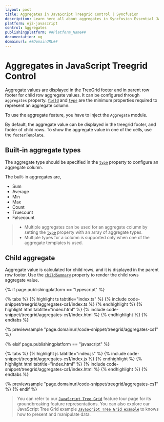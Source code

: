```yaml
---
layout: post
title: Aggregates in JavaScript Treegrid Control | Syncfusion
description: Learn here all about aggregates in Syncfusion Essential JavaScript Treegrid control, its elements and more.
platform: ej2-javascript
control: Aggregates 
publishingplatform: ##Platform_Name##
documentation: ug
domainurl: ##DomainURL##
---
```


# Aggregates in JavaScript Treegrid Control

Aggregate values are displayed in the TreeGrid footer and in parent row footer for child row aggregate values. It can be configured through `aggregates` property.
 [`field`](../../api/treegrid/aggregateColumnModel/#field) and [`type`](../../api/treegrid/aggregateColumnModel/#type) are the minimum properties required to represent an aggregate column.

To use the aggregate feature, you have to inject the `Aggregate` module.

By default, the aggregate value can be displayed in the treegrid footer, and footer of child rows. To show the aggregate value in one of the cells, use the [`footerTemplate`](../../api/treegrid/aggregateColumnModel/#footertemplate).

## Built-in aggregate types

The aggregate type should be specified in the [`type`](../../api/treegrid/aggregateColumnModel/#type) property to configure an aggregate column.

The built-in aggregates are,

* Sum
* Average
* Min
* Max
* Count
* Truecount
* Falsecount

> * Multiple aggregates can be used for an aggregate column by setting the [`type`](../../api/treegrid/aggregateColumnModel/#type) property with an array of aggregate types.
> * Multiple types for a column is supported only when one of the aggregate templates is used.

## Child aggregate

Aggregate value is calculated for child rows, and it is displayed in the parent row footer. Use the [`childSummary`](../../api/treegrid/aggregateRowModel/#showchildsummary) property to render the child rows aggregate value.

{% if page.publishingplatform == "typescript" %}

 {% tabs %}
{% highlight ts tabtitle="index.ts" %}
{% include code-snippet/treegrid/aggregates-cs1/index.ts %}
{% endhighlight %}
{% highlight html tabtitle="index.html" %}
{% include code-snippet/treegrid/aggregates-cs1/index.html %}
{% endhighlight %}
{% endtabs %}
        
{% previewsample "page.domainurl/code-snippet/treegrid/aggregates-cs1" %}

{% elsif page.publishingplatform == "javascript" %}

{% tabs %}
{% highlight js tabtitle="index.js" %}
{% include code-snippet/treegrid/aggregates-cs1/index.js %}
{% endhighlight %}
{% highlight html tabtitle="index.html" %}
{% include code-snippet/treegrid/aggregates-cs1/index.html %}
{% endhighlight %}
{% endtabs %}

{% previewsample "page.domainurl/code-snippet/treegrid/aggregates-cs1" %}
{% endif %}

> You can refer to our [`JavaScript Tree Grid`](https://www.syncfusion.com/javascript-ui-controls/js-tree-grid) feature tour page for its groundbreaking feature representations. You can also explore our JavaScript Tree Grid example [`JavaScript Tree Grid example`](https://ej2.syncfusion.com/demos/#/material/tree-grid/treegrid-overview.html) to knows how to present and manipulate data.